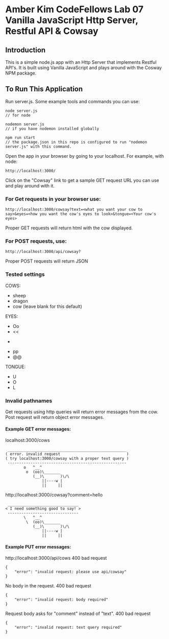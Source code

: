 # Amber Kim CodeFellows Lab 07 Vanilla JavaScript Http Server, Restful API & Cowsay

## Introduction
This is a simple node.js app with an Http Server that implements Restful API's. It is built using Vanilla JavaScript and plays around with the Cosway NPM package.

## To Run This Application
Run server.js. Some example tools and commands you can use:
```
node server.js
// for node

nodemon server.js
// if you have nodemon installed globally

npm run start
// the package.json in this repo is configured to run "nodemon server.js" with this command.
```

Open the app in your browser by going to your localhost. For example, with node:
```
http://localhost:3000/
```

Click on the "Cowsay" link to get a sample GET request URL you can use and play around with it.

### For Get requests in your browser use:
```
http://localhost:3000/cowsay?text=<what you want your cow to say>&eyes=<how you want the cow's eyes to look>&tongue=<Your cow's eyes>
```
Proper GET requests will return html with the cow displayed.


### For POST requests, use:
```
http://localhost:3000/api/cowsay?
```
Proper POST requests will return JSON

### Tested settings
COWS:
* sheep
* dragon
* cow (leave blank for this default)

EYES:
* Oo
* <<
* >>
* pp
* @@

TONGUE:
* U
* O
* L

### Invalid pathnames
Get requests using http queries will return error messages from the cow. Post request will return object error messages.

#### Example GET error messages:
localhost:3000/cows
```
 ____________________________________________________
( error. invalid request                             )
( try localhost:3000/cowsay with a proper text query )
 ----------------------------------------------------
        o   ^__^
         o  (oo)\_______
            (__)\       )\/\
                ||----w |
                ||     ||
```

http://localhost:3000/cowsay?comment=hello
```
 _______________________________
< I need something good to say! >
 -------------------------------
        \   ^__^
         \  (oo)\_______
            (__)\       )\/\
                ||----w |
                ||     ||
```

#### Example PUT error messages:
http://localhost:3000/api/cows
400 bad request
```
{
    "error": "invalid request: please use api/cowsay"
}
```

No body in the request. 400 bad request
```
{
    "error": "invalid request: body required"
}
```

Request body asks for "comment" instead of "text". 400 bad request
```
{
    "error": "invalid request: text query required"
}
```
